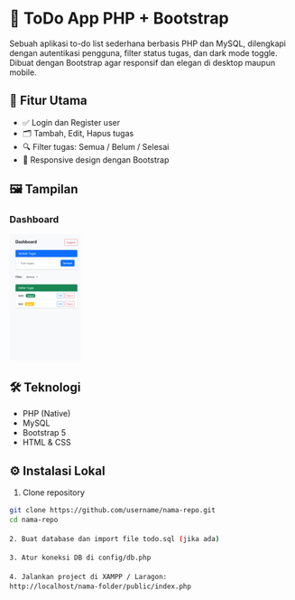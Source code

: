 # 📝 ToDo App PHP + Bootstrap

Sebuah aplikasi to-do list sederhana berbasis PHP dan MySQL, dilengkapi dengan autentikasi pengguna, filter status tugas, dan dark mode toggle. Dibuat dengan Bootstrap agar responsif dan elegan di desktop maupun mobile.

## 🚀 Fitur Utama
- ✅ Login dan Register user
- 🗂️ Tambah, Edit, Hapus tugas
- 🔍 Filter tugas: Semua / Belum / Selesai
- 📱 Responsive design dengan Bootstrap

## 🖼️ Tampilan

### Dashboard
<img src="screenshots/dashboard.jpg" width="25%" height="25%" />

## 🛠️ Teknologi
- PHP (Native)
- MySQL
- Bootstrap 5
- HTML & CSS

## ⚙️ Instalasi Lokal

1. Clone repository
```bash
git clone https://github.com/username/nama-repo.git
cd nama-repo

2. Buat database dan import file todo.sql (jika ada)

3. Atur koneksi DB di config/db.php

4. Jalankan project di XAMPP / Laragon:
http://localhost/nama-folder/public/index.php



